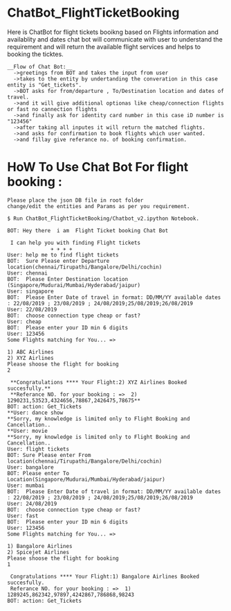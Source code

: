 # ChatBot_FlightTicketBooking

Here is ChatBot for flight tickets booikng based on Flights information and availablity and dates 
chat bot will communicate with user to understand the requirement and will return the available flight services 
and helps to booking the ticktes.

```
__Flow of Chat Bot:__
  ->greetings from BOT and takes the input from user
  ->takes to the entity by undertanding the converation in this case entity is "Get_tickets".
  ->BOT asks for from/departure , To/Destination location and dates of travel.
  ->and it will give additional optionas like cheap/connection flights or fast no cannection flights 
  ->and finally ask for identity card number in this case iD number is "123456"
  ->after taking all inputes it will return the matched flights.
  ->and asks for confirmation to book flights which user wanted.
  ->and fillay give referance no. of booking confirmation.
```
# HoW To Use Chat Bot For flight booking :

    Please place the json DB file in root folder
    change/edit the entities and Params as per you requirement.

```
$ Run ChatBot_FlightTicketBooking/Chatbot_v2.ipython Notebook.
```

```
BOT: Hey there  i am  Flight Ticket booking Chat Bot 
 
 I can help you with finding Flight tickets
              ✈ ✈ ✈ ✈
User: help me to find flight tickets
BOT:  Sure Please enter Departure location(chennai/Tirupathi/Bangalore/Delhi/cochin) 
User: chennai
BOT:  Please Enter Destination location (Singapore/Mudurai/Mumbai/Hyderabad/jaipur)
User: singapore
BOT:  Please Enter Date of travel in format: DD/MM/YY available dates : 22/08/2019 ; 23/08/2019 ; 24/08/2019;25/08/2019;26/08/2019
User: 22/08/2019
BOT:  choose connection type cheap or fast?
User: cheap
BOT:  Please enter your ID min 6 digits
User: 123456
Some Flights matching for You... => 

1) ABC Airlines
2) XYZ Airlines
Please shoose the flight for booking
2

 **Congratulations **** Your Flight:2) XYZ Airlines Booked succesfully.** 
 **Referance NO. for your booking : =>  2) 1290231,53523,4324656,78867,2426475,78675**
BOT: action: Get_Tickets
**User: dance show
**Sorry, my knowledge is limited only to Flight Booking and Cancellation..
**User: movie
**Sorry, my knowledge is limited only to Flight Booking and Cancellation..
User: flight tickets
BOT: Sure Please enter From location(chennai/Tirupathi/Bangalore/Delhi/cochin)
User: bangalore
BOT: Please enter To Location(Singapore/Mudurai/Mumbai/Hyderabad/jaipur)
User: mumbai
BOT:  Please Enter Date of travel in format: DD/MM/YY available dates : 22/08/2019 ; 23/08/2019 ; 24/08/2019;25/08/2019;26/08/2019
User: 24/08/2019
BOT:  choose connection type cheap or fast?
User: fast
BOT:  Please enter your ID min 6 digits
User: 123456
Some Flights matching for You... => 

1) Bangalore Airlines
2) Spicejet Airlines
Please shoose the flight for booking
1

 Congratulations **** Your Flight:1) Bangalore Airlines Booked succesfully. 
 Referance NO. for your booking : =>  1) 1289245,862342,97897,4242867,786868,98243
BOT: action: Get_Tickets
```
